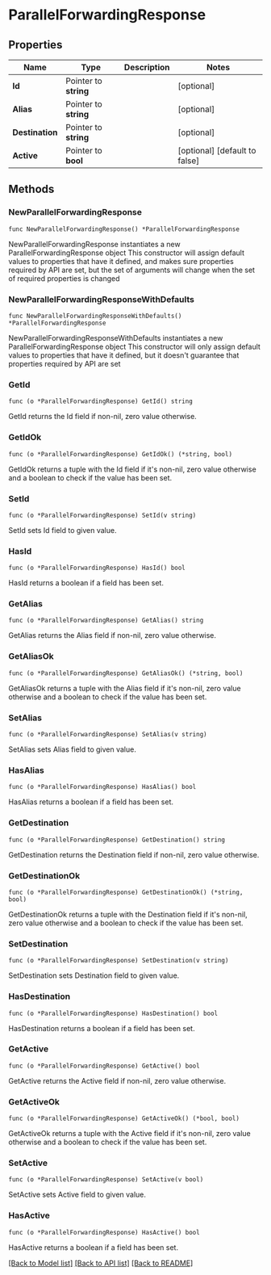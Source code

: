 # ParallelForwardingResponse

## Properties

Name | Type | Description | Notes
------------ | ------------- | ------------- | -------------
**Id** | Pointer to **string** |  | [optional] 
**Alias** | Pointer to **string** |  | [optional] 
**Destination** | Pointer to **string** |  | [optional] 
**Active** | Pointer to **bool** |  | [optional] [default to false]

## Methods

### NewParallelForwardingResponse

`func NewParallelForwardingResponse() *ParallelForwardingResponse`

NewParallelForwardingResponse instantiates a new ParallelForwardingResponse object
This constructor will assign default values to properties that have it defined,
and makes sure properties required by API are set, but the set of arguments
will change when the set of required properties is changed

### NewParallelForwardingResponseWithDefaults

`func NewParallelForwardingResponseWithDefaults() *ParallelForwardingResponse`

NewParallelForwardingResponseWithDefaults instantiates a new ParallelForwardingResponse object
This constructor will only assign default values to properties that have it defined,
but it doesn't guarantee that properties required by API are set

### GetId

`func (o *ParallelForwardingResponse) GetId() string`

GetId returns the Id field if non-nil, zero value otherwise.

### GetIdOk

`func (o *ParallelForwardingResponse) GetIdOk() (*string, bool)`

GetIdOk returns a tuple with the Id field if it's non-nil, zero value otherwise
and a boolean to check if the value has been set.

### SetId

`func (o *ParallelForwardingResponse) SetId(v string)`

SetId sets Id field to given value.

### HasId

`func (o *ParallelForwardingResponse) HasId() bool`

HasId returns a boolean if a field has been set.

### GetAlias

`func (o *ParallelForwardingResponse) GetAlias() string`

GetAlias returns the Alias field if non-nil, zero value otherwise.

### GetAliasOk

`func (o *ParallelForwardingResponse) GetAliasOk() (*string, bool)`

GetAliasOk returns a tuple with the Alias field if it's non-nil, zero value otherwise
and a boolean to check if the value has been set.

### SetAlias

`func (o *ParallelForwardingResponse) SetAlias(v string)`

SetAlias sets Alias field to given value.

### HasAlias

`func (o *ParallelForwardingResponse) HasAlias() bool`

HasAlias returns a boolean if a field has been set.

### GetDestination

`func (o *ParallelForwardingResponse) GetDestination() string`

GetDestination returns the Destination field if non-nil, zero value otherwise.

### GetDestinationOk

`func (o *ParallelForwardingResponse) GetDestinationOk() (*string, bool)`

GetDestinationOk returns a tuple with the Destination field if it's non-nil, zero value otherwise
and a boolean to check if the value has been set.

### SetDestination

`func (o *ParallelForwardingResponse) SetDestination(v string)`

SetDestination sets Destination field to given value.

### HasDestination

`func (o *ParallelForwardingResponse) HasDestination() bool`

HasDestination returns a boolean if a field has been set.

### GetActive

`func (o *ParallelForwardingResponse) GetActive() bool`

GetActive returns the Active field if non-nil, zero value otherwise.

### GetActiveOk

`func (o *ParallelForwardingResponse) GetActiveOk() (*bool, bool)`

GetActiveOk returns a tuple with the Active field if it's non-nil, zero value otherwise
and a boolean to check if the value has been set.

### SetActive

`func (o *ParallelForwardingResponse) SetActive(v bool)`

SetActive sets Active field to given value.

### HasActive

`func (o *ParallelForwardingResponse) HasActive() bool`

HasActive returns a boolean if a field has been set.


[[Back to Model list]](../README.md#documentation-for-models) [[Back to API list]](../README.md#documentation-for-api-endpoints) [[Back to README]](../README.md)


